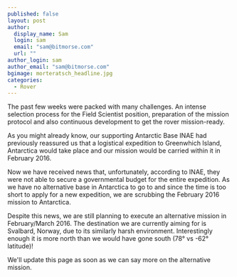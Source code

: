 ```yaml
---
published: false
layout: post
author: 
  display_name: Sam
  login: sam
  email: "sam@bitmorse.com"
  url: ""
author_login: sam
author_email: "sam@bitmorse.com"
bgimage: morteratsch_headline.jpg
categories: 
  - Rover
---
```


The past few weeks were packed with many challenges. An intense selection process for the Field Scientist position, preparation of the mission protocol and also continuous development to get the rover mission-ready.

As you might already know, our supporting Antarctic Base INAE had previously reassured us that a logistical expedition to Greenwhich Island, Antarctica would take place and our mission would be carried within it in February 2016.

Now we have received news that, unfortunately, according to INAE, they were not able to secure a governmental budget for the entire expedition. As we have no alternative base in Antarctica to go to and since the time is too short to apply for a new expedition, we are scrubbing the February 2016 mission to Antarctica.

Despite this news, we are still planning to execute an alternative mission in February/March 2016. The destination we are currently aiming for is Svalbard, Norway, due to its similarly harsh environment. Interestingly enough it is more north than we would have gone south (78° vs -62° latitude)!

We'll update this page as soon as we can say more on the alternative mission. 


